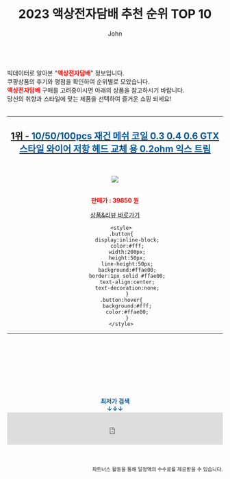 ﻿---
layout: post
title:  "2023 액상전자담배 추천 순위 TOP 10"
author: John
categories: [ 생활/건강 ]
tags: [ 액상전자담배, 액상전자담배 유해성, 액상전자담배 타르, 액상전자담배 추천, 액상전자담배 기기, 액상전자담배 부작용, 액상전자담배 간접흡연, 액상전자담배 니코틴, 액상전자담배 종류, 액상전자담배 순위 ]
image: https://static.coupangcdn.com/image/vendor_inventory/2a1d/1f4ea82c144c71933363c9b82f12a958ca5bf79a1de4a9368ae17af4da7f.jpg 
description: "2023 액상전자담배 추천 순위 TOP 10 관련 상품으로 가장 고객 선호도가 높은 제품입니다."
toc: true
toc_sticky: true
---

<br>
빅데이터로 알아본 "<b><font color='#ff0000'>액상전자담배</font></b>" 정보입니다.
<br>
쿠팡상품의 후기와 평점을 확인하여 순위별로 모았습니다.
<br>
<b><font color='#ff0000'>액상전자담배</font></b>  구매를 고려중이시면 아래의 상품을 참고하시기 바랍니다.
<br>
당신의 취향과 스타일에 맞는 제품을 선택하여 즐거운 쇼핑 되세요!
<br><br>
<hr>
<p>
    
<center><h2><a href="https://link.coupang.com/re/AFFSDP?lptag=AF7307611&pageKey=6854217793&itemId=16339691494&vendorItemId=84908507487&traceid=V0-153-242d5c5f67c948e3&requestid=20230309192016434627935" target="_blank"><b>1위 - <font color='#01579B'>10/50/100pcs 재건 메쉬 코일 0.3 0.4 0.6 GTX 스타일 와이어 저항 헤드 교체 용 0.2ohm 익스 트림</font></b></a></h2><br>

<a href="https://link.coupang.com/re/AFFSDP?lptag=AF7307611&pageKey=6854217793&itemId=16339691494&vendorItemId=84908507487&traceid=V0-153-242d5c5f67c948e3&requestid=20230309192016434627935" target="_blank"><img src="https://static.coupangcdn.com/image/vendor_inventory/2a1d/1f4ea82c144c71933363c9b82f12a958ca5bf79a1de4a9368ae17af4da7f.jpg"></a><br><br>

<b><font color='#ff0000'>판매가 : 39850 원</font></b><br>

<a href="https://link.coupang.com/re/AFFSDP?lptag=AF7307611&pageKey=6854217793&itemId=16339691494&vendorItemId=84908507487&traceid=V0-153-242d5c5f67c948e3&requestid=20230309192016434627935" target="_blank" class="button">상품&리뷰 바로가기</a><p>

        <style>
        .button{
            display:inline-block;
            color:#fff;
            width:200px;
            height:50px;
            line-height:50px;
            background:#ffae00;
            border:1px solid #ffae00;
            text-align:center;
            text-decoration:none;
            }
        .button:hover{
            background:#fff;
            color:#ffae00;
            }
        </style>

<hr>

<br><br><br><br><br><br><br>
<center><b><font color='#01579B' size='medium'>최저가 검색<br>
↓↓↓</font></b></center>
<center><iframe src="https://coupa.ng/b1Tbjx" width="100%" height="75" frameborder="0" scrolling="no" referrerpolicy="unsafe-url"></iframe></center>
<br><br>
<p>
<small>
    <div align="right">파트너스 활동을 통해 일정액의 수수료를 제공받을 수 있습니다.</div>
</small>
</p>
